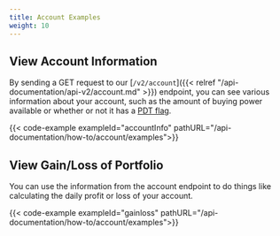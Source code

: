 ```yaml
---
title: Account Examples
weight: 10
---
```


## View Account Information
By sending a GET request to our [`/v2/account`]({{< relref "/api-documentation/api-v2/account.md" >}}) endpoint, you can see various information about your account, such as the amount of buying power available or whether or not it has a [PDT flag](https://financefeast.markets/learn/pattern-day-trader/).

{{< code-example exampleId="accountInfo" pathURL="/api-documentation/how-to/account/examples">}}

## View Gain/Loss of Portfolio
You can use the information from the account endpoint to do things like calculating the daily profit or loss of your account.

{{< code-example exampleId="gainloss" pathURL="/api-documentation/how-to/account/examples">}}

